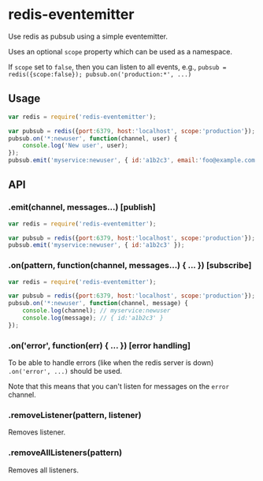 # redis-eventemitter

Use redis as pubsub using a simple eventemitter.

Uses an optional `scope` property which can be used as a namespace.

If `scope` set to `false`, then you can listen to all events, e.g., `pubsub = redis({scope:false}); pubsub.on('production:*', ...)`

## Usage

```js
var redis = require('redis-eventemitter');

var pubsub = redis({port:6379, host:'localhost', scope:'production'});
pubsub.on('*:newuser', function(channel, user) {
	console.log('New user', user);
});
pubsub.emit('myservice:newuser', { id:'a1b2c3', email:'foo@example.com' });
```

## API

### .emit(channel, messages...) [publish]

``` js
var redis = require('redis-eventemitter');

var pubsub = redis({port:6379, host:'localhost', scope:'production'});
pubsub.emit('myservice:newuser', { id:'a1b2c3' });
```

### .on(pattern, function(channel, messages...) { ... }) [subscribe]

``` js
var redis = require('redis-eventemitter');

var pubsub = redis({port:6379, host:'localhost', scope:'production'});
pubsub.on('*:newuser', function(channel, message) {
	console.log(channel); // myservice:newuser
	console.log(message); // { id:'a1b2c3' }
});
```

### .on('error', function(err) { ... }) [error handling]

To be able to handle errors (like when the redis server is down) `.on('error', ...)` should be used.

Note that this means that you can't listen for messages on the `error` channel.

### .removeListener(pattern, listener)

Removes listener.

### .removeAllListeners(pattern)

Removes all listeners.
